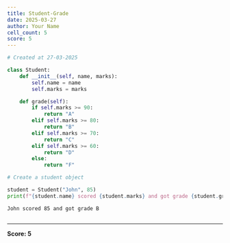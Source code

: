 ```yaml
---
title: Student-Grade
date: 2025-03-27
author: Your Name
cell_count: 5
score: 5
---
```


```python
# Created at 27-03-2025
```


```python
class Student:
    def __init__(self, name, marks):
        self.name = name
        self.marks = marks

    def grade(self):
        if self.marks >= 90:
            return "A"
        elif self.marks >= 80:
            return "B"
        elif self.marks >= 70:
            return "C"
        elif self.marks >= 60:
            return "D"
        else:
            return "F"
```


```python
# Create a student object
```


```python
student = Student("John", 85)
print(f"{student.name} scored {student.marks} and got grade {student.grade()}")
```

    John scored 85 and got grade B



```python

```


---
**Score: 5**
